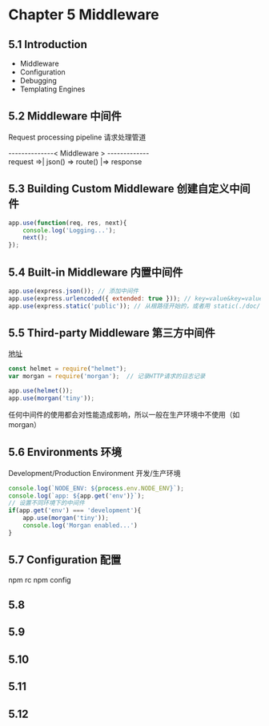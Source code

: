 # Chapter 5 Middleware

## 5.1 Introduction

- Middleware
- Configuration
- Debugging
- Templating Engines

## 5.2 Middleware 中间件

Request processing pipeline 请求处理管道

--------------< Middleware > -------------  
request =>| json() => route() |=> response
     
## 5.3 Building Custom Middleware 创建自定义中间件

```javascript
app.use(function(req, res, next){
    console.log('Logging...');
    next();
});
```

## 5.4 Built-in Middleware 内置中间件

```javascript
app.use(express.json()); // 添加中间件
app.use(express.urlencoded({ extended: true })); // key=value&key=value
app.use(express.static('public')); // 从根路径开始的，或者用 static(./doc/chapter5/public) 
```

## 5.5 Third-party Middleware 第三方中间件

[地址](http://expressjs.com/en/resources/middleware.html)

```javascript
const helmet = require("helmet");
var morgan = require('morgan');  // 记录HTTP请求的日志记录

app.use(helmet()); 
app.use(morgan('tiny'));
```

任何中间件的使用都会对性能造成影响，所以一般在生产环境中不使用（如morgan）

## 5.6 Environments 环境

Development/Production Environment 开发/生产环境

```javascript
console.log(`NODE_ENV: ${process.env.NODE_ENV}`);
console.log(`app: ${app.get('env')}`);
// 设置不同环境下的中间件
if(app.get('env') === 'development'){
    app.use(morgan('tiny'));
    console.log('Morgan enabled...')
}
```

## 5.7 Configuration 配置

npm rc
npm config 

## 5.8

## 5.9

## 5.10

## 5.11

## 5.12